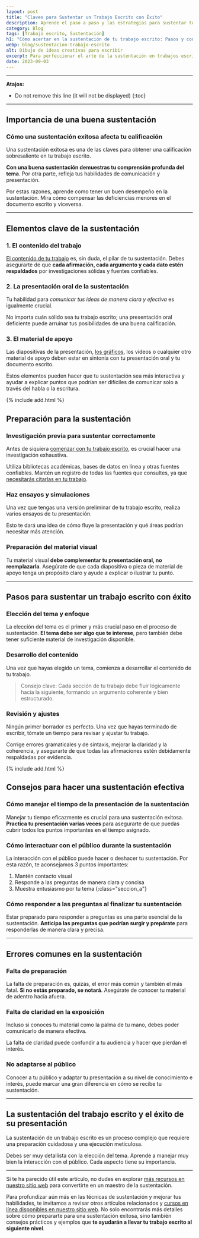 ```yaml
---
layout: post
title: "Claves para Sustentar un Trabajo Escrito con Éxito"
description: Aprende el paso a paso y las estrategias para sustentar tu trabajo escrito de manera efectiva. ¡Haz clic y domina el arte de la sustentación!
category: Blog
tags: [Trabajo escrito, Sustentación]
h1: "Cómo acertar en la sustentación de tu trabajo escrito: Pasos y consejos esenciales"
webp: blog/sustentacion-trabajo-escrito
alt: Dibujo de ideas creativas para escribir
excerpt: Para perfeccionar el arte de la sustentación en trabajos escritos, te enseñamos desde la preparación inicial hasta la presentación final.
date: 2023-09-03
---
```

----

**Atajos:**

* Do not remove this line (it will not be displayed)
{:toc}

----

## Importancia de una buena sustentación

### Cómo una sustentación exitosa afecta tu calificación

Una sustentación exitosa es una de las claves para obtener una calificación sobresaliente en tu trabajo escrito.

**Con una buena sustentación demuestras tu comprensión profunda del tema**. Por otra parte, refleja tus habilidades de comunicación y presentación.

Por estas razones, aprende como tener un buen desempeño en la sustentación. Mira cómo compensar las deficiencias menores en el documento escrito y viceversa.

----

## Elementos clave de la sustentación

### 1. El contenido del trabajo

[El contenido de tu trabajo]({{'cuerpo-trabajo-escrito'|relative_url}} "Cuerpo del trabajo escrito") es, sin duda, el pilar de tu sustentación. Debes asegurarte de que **cada afirmación, cada argumento y cada dato estén respaldados** por investigaciones sólidas y fuentes confiables.

### 2. La presentación oral de la sustentación

Tu habilidad para *comunicar tus ideas de manera clara y efectiva* es igualmente crucial.

No importa cuán sólido sea tu trabajo escrito; una presentación oral deficiente puede arruinar tus posibilidades de una buena calificación.

### 3. El material de apoyo

Las diapositivas de la presentación, [los gráficos]({{'imagenes-trabajo-escrito'|relative_url}} "Gráficos e imágenes"), los videos o cualquier otro material de apoyo deben estar en sintonía con tu presentación oral y tu documento escrito.

Estos elementos pueden hacer que tu sustentación sea más interactiva y ayudar a explicar puntos que podrían ser difíciles de comunicar solo a través del habla o la escritura.

{% include add.html %}

## Preparación para la sustentación

### Investigación previa para sustentar correctamente

Antes de siquiera [comenzar con tu trabajo escrito](/), es crucial hacer una investigación exhaustiva.

Utiliza bibliotecas académicas, bases de datos en línea y otras fuentes confiables. Mantén un registro de todas las fuentes que consultes, ya que [necesitarás citarlas en tu trabajo]({{'cita-trabajo-escrito'|relative_url}} "Citar trabajo escrito").

### Haz ensayos y simulaciones

Una vez que tengas una versión preliminar de tu trabajo escrito, realiza varios ensayos de tu presentación.

Esto te dará una idea de cómo fluye la presentación y qué áreas podrían necesitar más atención.

### Preparación del material visual

Tu material visual **debe complementar tu presentación oral, no reemplazarla**. Asegúrate de que cada diapositiva o pieza de material de apoyo tenga un propósito claro y ayude a explicar o ilustrar tu punto.

----

## Pasos para sustentar un trabajo escrito con éxito

### Elección del tema y enfoque

La elección del tema es el primer y más crucial paso en el proceso de sustentación. **El tema debe ser algo que te interese**, pero también debe tener suficiente material de investigación disponible.

### Desarrollo del contenido

Una vez que hayas elegido un tema, comienza a desarrollar el contenido de tu trabajo.

>Consejo clave: Cada sección de tu trabajo debe fluir lógicamente hacia la siguiente, formando un argumento coherente y bien estructurado.

### Revisión y ajustes

Ningún primer borrador es perfecto. Una vez que hayas terminado de escribir, tómate un tiempo para revisar y ajustar tu trabajo.

Corrige errores gramaticales y de sintaxis, mejorar la claridad y la coherencia, y asegurarte de que todas las afirmaciones estén debidamente respaldadas por evidencia.

{% include add.html %}

## Consejos para hacer una sustentación efectiva

### Cómo manejar el tiempo de la presentación de la sustentación

Manejar tu tiempo eficazmente es crucial para una sustentación exitosa. **Practica tu presentación varias veces** para asegurarte de que puedas cubrir todos los puntos importantes en el tiempo asignado.

### Cómo interactuar con el público durante la sustentación

La interacción con el público puede hacer o deshacer tu sustentación. Por esta razón, te aconsejamos 3 puntos importantes:

1. Mantén contacto visual
2. Responde a las preguntas de manera clara y concisa
3. Muestra entusiasmo por tu tema
{:class="seccion_a"}

### Cómo responder a las preguntas al finalizar tu sustentación

Estar preparado para responder a preguntas es una parte esencial de la sustentación. **Anticipa las preguntas que podrían surgir y prepárate** para responderlas de manera clara y precisa.

----

## Errores comunes en la sustentación

### Falta de preparación

La falta de preparación es, quizás, el error más común y también el más fatal. **Si no estás preparado, se notará**. Asegúrate de conocer tu material de adentro hacia afuera.

### Falta de claridad en la exposición

Incluso si conoces tu material como la palma de tu mano, debes poder comunicarlo de manera efectiva.

La falta de claridad puede confundir a tu audiencia y hacer que pierdan el interés.

### No adaptarse al público

Conocer a tu público y adaptar tu presentación a su nivel de conocimiento e interés, puede marcar una gran diferencia en cómo se recibe tu sustentación.

----

## La sustentación del trabajo escrito y el éxito de su presentación

La sustentación de un trabajo escrito es un proceso complejo que requiere una preparación cuidadosa y una ejecución meticulosa.

Debes ser muy detallista con la elección del tema. Aprende a manejar muy bien la interacción con el público. Cada aspecto tiene su importancia.

----

Si te ha parecido útil este artículo, no dudes en explorar [más recursos en nuestro sitio web]({{'tips-y-consejos'|relative_url}}) para convertirte en un maestro de la sustentación.

Para profundizar aún más en las técnicas de sustentación y mejorar tus habilidades, te invitamos a revisar otros artículos relacionados y [cursos en línea disponibles en nuestro sitio web]({{'cursos-de-trabajos-escritos'|relative_url}}). No solo encontrarás más detalles sobre cómo prepararte para una sustentación exitosa, sino también consejos prácticos y ejemplos que **te ayudarán a llevar tu trabajo escrito al siguiente nivel**.
